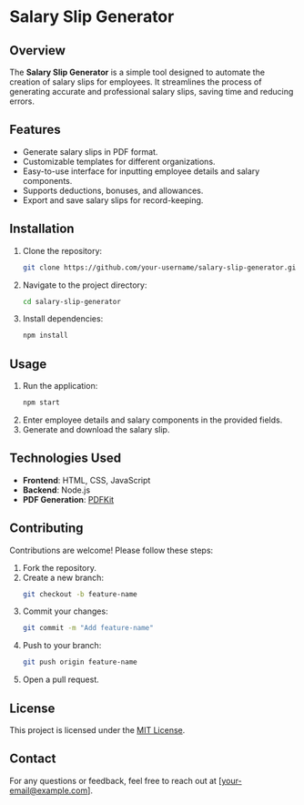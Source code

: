 # Salary Slip Generator

## Overview
The **Salary Slip Generator** is a simple tool designed to automate the creation of salary slips for employees. It streamlines the process of generating accurate and professional salary slips, saving time and reducing errors.

## Features
- Generate salary slips in PDF format.
- Customizable templates for different organizations.
- Easy-to-use interface for inputting employee details and salary components.
- Supports deductions, bonuses, and allowances.
- Export and save salary slips for record-keeping.

## Installation
1. Clone the repository:
    ```bash
    git clone https://github.com/your-username/salary-slip-generator.git
    ```
2. Navigate to the project directory:
    ```bash
    cd salary-slip-generator
    ```
3. Install dependencies:
    ```bash
    npm install
    ```

## Usage
1. Run the application:
    ```bash
    npm start
    ```
2. Enter employee details and salary components in the provided fields.
3. Generate and download the salary slip.

## Technologies Used
- **Frontend**: HTML, CSS, JavaScript
- **Backend**: Node.js
- **PDF Generation**: [PDFKit](https://pdfkit.org/)

## Contributing
Contributions are welcome! Please follow these steps:
1. Fork the repository.
2. Create a new branch:
    ```bash
    git checkout -b feature-name
    ```
3. Commit your changes:
    ```bash
    git commit -m "Add feature-name"
    ```
4. Push to your branch:
    ```bash
    git push origin feature-name
    ```
5. Open a pull request.

## License
This project is licensed under the [MIT License](LICENSE).

## Contact
For any questions or feedback, feel free to reach out at [your-email@example.com].